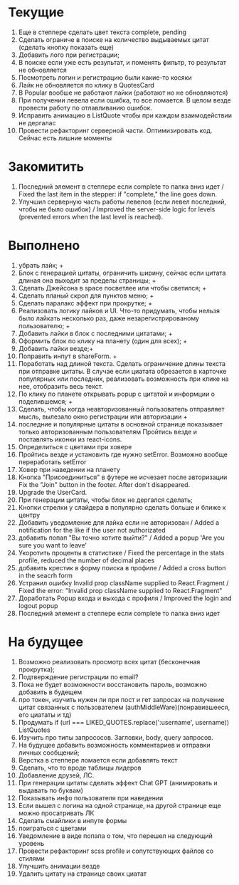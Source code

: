 # Текущие

1. Еще в степпере сделать цвет текста complete, pending
2. Сделать ограниче в поиске на количество выдываемых цитат (сделать кнопку показать еще)
3. Добавить лого при регистрации;
4. В поиске если уже есть результат, и поменять фильтр, то результат не обновляется
5. Посмотреть логин и регистрацию были какие-то косяки
6. Лайк не обновляется по клику в QuotesCard
7. В Popular вообше не работают лайки (работают но не обновляются)
8. При получении левела если ошибка, то все ломается. В целом везде провести работу по отлавливанию ошибок.
9. Исправить анимацию в ListQuote чтобы при каждом взаимодействии не дергалас
10. Провести рефакторинг серверной части. Оптимизировать код. Сейчас есть лишние моменты

# Закомитить

1. Последний элемент в степпере если complete то палка вниз идет / Fixed the last item in the stepper: if "complete," the line goes down.
2. Улучшил серверную часть работы левелов (если левел последний, чтобы не было ошибок) / Improved the server-side logic for levels (prevented errors when the last level is reached).

# Выполнено

1. убрать лайк; +
2. Блок с генерацией цитаты, ограничить ширину, сейчас если цитата длиная она выходит за пределы страницы; +
3. Сделать Джейсона в space посветлее или чтобы светился; +
4. Сделать планый скрол для пунктов меню; +
5. Сделать паралакс эффект при прокрутке; +
6. Реализовать логику лайков и UI. Что-то придумать, чтобы нельзя было лайкать несколько раз, даже незарегистрированому пользователю; +
7. Добавить лайки в блок с последними цитатами; +
8. Оформить блок по клику на планету (один для всех); +
9. Добавить лайки везде;+
10. Поправить инпут в shareForm. +
11. Поработать над длиной текста. Сделать ограничение длины текста при отправке цитаты. В случае если циатата обрезается в карточке популярных или последних, реализовать возможность при клике на нее, отобразить весь текст.
12. По клику по планете открывать popup с цитатой и информции о поделившемся; +
13. Сделать, чтобы когда неавторизованный пользователь отправляет мысль, вылезало окно регистрации или авторизации +
14. последние и популярные цитаты в основной странице показывает только авторизованным пользователям
    Пройтись везде и поставлять иконки из react-icons.
15. Определиться с цветами при ховере
16. Пройтись везде и установить где нужно setError. Возможно вообще переработать setError
17. Ховер при наведении на планету
18. Кнопка "Присоединиться" в футере не исчезает после авторизации Fix the "Join" button in the footer. After don't disappeared.
19. Upgrade the UserCard.
20. При генерации цитаты, чтобы блок не дергался сделать;
21. Кнопки стрелки у слайдера в популярно сделать больше и ближе к центру
22. Добавить уведомление для лайка если не авторизован / Added a notification for the like if the user not authorizated
23. добавить попап "Вы точно хотите выйти?" / Added a popup 'Are you sure you want to leave'
24. Укоротить проценты в статистике / Fixed the percentage in the stats profile, reduced the number of decimal places
25. добавить крестик в форму поиска в профиле / Added a cross button in the seacrh form
26. Устранил ошибку Invalid prop className supplied to React.Fragment / Fixed the error: "Invalid prop className supplied to React.Fragment"
27. Доработать Popup входа и выхода с профиля / Improved the login and logout popup
28. Последний элемент в степпере если complete то палка вниз идет

# На будущее

1. Возможно реализовать просмотр всех цитат (бесконечная прокрутка);
2. Подтверждение регистрации по email?
3. Пока не будет возможности восстановить пароль, возможно добавить в будещем
4. про токен, изучить нужен ли при пост и гет запросах на получение цитат связанных с пользователем (authMiddleWare)(понравившееся, его циататы и тд)
5. Продумать if (url === LIKED_QUOTES.replace(':username', username)) ListQuotes
6. Изучить про типы запрососов. Загловки, body, query запросов.
7. На будущее добавить возможность комментариев и отправки личных сообщений;
8. Верстка в степпере ломается если добавлять текст
9. Сделать, что то вроде таблицы лидеров
10. Добавление друзей, ЛС.
11. При генерации цитаты сделать эффект Chat GPT (анимировать и выдавать по буквам)
12. Показывать инфо пользователя при наведении
13. Если вышел с логина на одной странице, на другой странице еще можно просатривать ЛК
14. Сделать смайлики в инпуте формы
15. поиграться с цветами
16. Уведомление в виде попапа о том, что перешел на следующий уровень
17. Провести рефакторинг scss profile и сопутствующих файлов со стилями
18. Улучшить анимации везде
19. Удалить цитату на странице своих циатат
